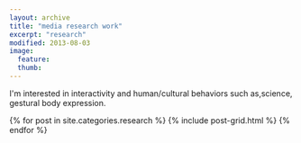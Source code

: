 ```yaml
---
layout: archive
title: "media research work"
excerpt: "research"
modified: 2013-08-03
image: 
  feature: 
  thumb: 
---
```


I'm interested in interactivity and human/cultural behaviors such as,science, gestural body expression. 

<div class="tiles">
{% for post in site.categories.research %}
  {% include post-grid.html %}
{% endfor %}
</div><!-- /.tiles -->
